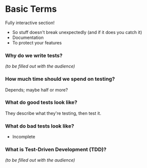 # Basic Terms

Fully interactive section!

* So stuff doesn't break unexpectedly (and if it does you catch it)
* Documentation
* To protect your features

### Why do we write tests?

*(to be filled out with the audience)*

### How much time should we spend on testing?

Depends; maybe half or more?

### What do good tests look like?

They describe what they're testing, then test it.

### What do bad tests look like?

* Incomplete

### What is Test-Driven Development (TDD)?

*(to be filled out with the audience)*
